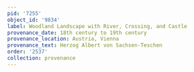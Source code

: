 ```yaml
---
pid: '7255'
object_id: '9834'
label: Woodland Landscape with River, Crossing, and Castle
provenance_date: 18th century to 19th century
provenance_location: Austria, Vienna
provenance_text: Herzog Albert von Sachsen-Teschen
order: '2537'
collection: provenance
---
```

